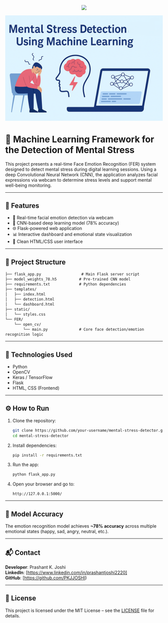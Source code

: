 

<p align="center">
  <img src="https://media.giphy.com/media/IddXDdaLrhFjY/giphy.gif" width="500"/>
</p>

![Mental Stress Detection Banner](static/banner.png)
# 🧠 Machine Learning Framework for the Detection of Mental Stress

This project presents a real-time Face Emotion Recognition (FER) system designed to detect mental stress during digital learning sessions. Using a deep Convolutional Neural Network (CNN), the application analyzes facial expressions via webcam to determine stress levels and support mental well-being monitoring.

---

## 🚀 Features

- 🎥 Real-time facial emotion detection via webcam
- 🧠 CNN-based deep learning model (78% accuracy)
- 🌐 Flask-powered web application
- 📊 Interactive dashboard and emotional state visualization
- 🎨 Clean HTML/CSS user interface

---

## 📁 Project Structure

```
├── flask_app.py                  # Main Flask server script
├── model_weights_78.h5          # Pre-trained CNN model
├── requirements.txt             # Python dependencies
├── templates/
│   ├── index.html
│   ├── detection.html
│   └── dashboard.html
├── static/
│   └── styles.css
└── FER/
    └── open_cv/
        └── main.py              # Core face detection/emotion recognition logic
```

---

## 🧰 Technologies Used

- Python
- OpenCV
- Keras / TensorFlow
- Flask
- HTML, CSS (Frontend)

---

## ⚙️ How to Run

1. Clone the repository:
   ```bash
   git clone https://github.com/your-username/mental-stress-detector.git
   cd mental-stress-detector
   ```

2. Install dependencies:
   ```bash
   pip install -r requirements.txt
   ```

3. Run the app:
   ```bash
   python flask_app.py
   ```

4. Open your browser and go to:
   ```
   http://127.0.0.1:5000/
   ```

---

## 🎯 Model Accuracy

The emotion recognition model achieves **~78% accuracy** across multiple emotional states (happy, sad, angry, neutral, etc.).

---

## 📬 Contact

**Developer**: Prashant K. Joshi  
**LinkedIn**: [https://www.linkedin.com/in/prashantjoshi2220]  
**GitHub**: [https://github.com/PKJJOSHI)

---

## 📌 License

This project is licensed under the MIT License – see the [LICENSE](LICENSE) file for details.
